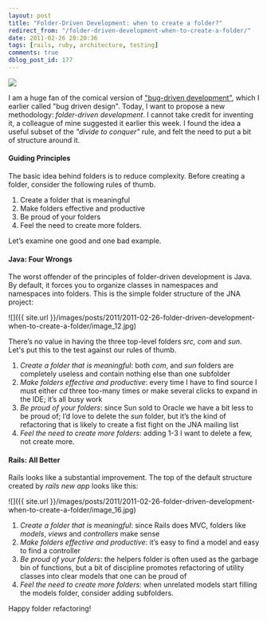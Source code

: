 ```yaml
---
layout: post
title: "Folder-Driven Development: when to create a folder?"
redirect_from: "/folder-driven-development-when-to-create-a-folder/"
date: 2011-02-26 20:20:36
tags: [rails, ruby, architecture, testing]
comments: true
dblog_post_id: 177
---
```

![](http://www.clker.com/cliparts/f/a/b/8/11949856441703715891another_folder_icon_01.svg.thumb.png)

I am a huge fan of the comical version of ["bug-driven development"](http://blogs.sun.com/toddfast/entry/bug_driven_development), which I earlier called "bug driven design". Today, I want to propose a new methodology: _folder-driven development_. I cannot take credit for inventing it, a colleague of mine suggested it earlier this week. I found the idea a useful subset of the _"divide to conquer"_ rule, and felt the need to put a bit of structure around it.

#### Guiding Principles

The basic idea behind folders is to reduce complexity. Before creating a folder, consider the following rules of thumb.

1. Create a folder that is meaningful
2. Make folders effective and productive
3. Be proud of your folders
4. Feel the need to create more folders.

Let’s examine one good and one bad example.

#### Java: Four Wrongs

The worst offender of the principles of folder-driven development is Java. By default, it forces you to organize classes in namespaces and namespaces into folders. This is the simple folder structure of the JNA project:

![]({{ site.url }}/images/posts/2011/2011-02-26-folder-driven-development-when-to-create-a-folder/image_12.jpg)

There’s no value in having the three top-level folders _src,_ _com_ and _sun_. Let's put this to the test against our rules of thumb.

1. _Create a folder that is meaningful_: both _com_, and _sun_ folders are completely useless and contain nothing else than one subfolder
2. _Make folders effective and productive_: every time I have to find source I must either _cd_ three too-many times or make several clicks to expand in the IDE; it’s all busy work
3. _Be proud of your folders_: since Sun sold to Oracle we have a bit less to be proud of; I’d love to delete the _sun_ folder, but it’s the kind of refactoring that is likely to create a fist fight on the JNA mailing list
4. _Feel the need to create more folders_: adding 1-3 I want to delete a few, not create more.

#### Rails: All Better

Rails looks like a substantial improvement. The top of the default structure created by _rails new app_ looks like this:

![]({{ site.url }}/images/posts/2011/2011-02-26-folder-driven-development-when-to-create-a-folder/image_16.jpg)

1. _Create a folder that is meaningful_: since Rails does MVC, folders like _models_, _views_ and _controllers_ make sense
2. _Make folders effective and productive_: it’s easy to find a model and easy to find a controller
3. _Be proud of your folders_: the helpers folder is often used as the garbage bin of functions, but a bit of discipline promotes refactoring of utility classes into clear models that one can be proud of
4. _Feel the need to create more folders_: when unrelated models start filling the models folder, consider adding subfolders.

Happy folder refactoring!

